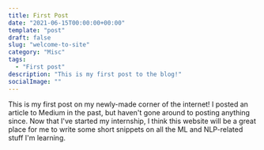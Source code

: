 ```yaml
---
title: First Post
date: "2021-06-15T00:00:00+00:00"
template: "post"
draft: false
slug: "welcome-to-site"
category: "Misc"
tags:
  - "First post"
description: "This is my first post to the blog!"
socialImage: ""
---
```


This is my first post on my newly-made corner of the internet! I posted an article to Medium in the past, but haven't gone around to posting anything since. Now that I've started my internship, I think this website will be a great place for me to write some short snippets on all the ML and NLP-related stuff I'm learning. 

